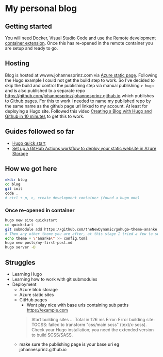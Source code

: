 # My personal blog

## Getting started

You will need [Docker](#todo), [Visual Studio Code](https://code.visualstudio.com/) and use the [Remote development container extension](https://code.visualstudio.com/docs/remote/containers-tutorial). Once this has re-opened in the remote container you are setup and ready to go.

## Hosting

Blog is hosted at wwww.johannesprinz.com via [Azure static page](https://docs.microsoft.com/en-nz/azure/static-web-apps/). Following the Hugo example I could not get the build step to work. So I've decided to skip the build and control the publishing step via manual publishing `> hugo` and is also published to a separate repo https://github.com/johannesprinz/johannesprinz.github.io which publishes to [Github pages](https://docs.github.com/en/pages). For this to work I needed to name my published repo by the same name as the github page url linked to my account. At least for deploying a Hugo site. Followed this video [Creating a Blog with Hugo and Github in 10 minutes](https://www.youtube.com/watch?v=LIFvgrRxdt4) to get this to work.

## Guides followed so far

- [Hugo quick start](https://gohugo.io/getting-started/quick-start/)
- [Set up a GitHub Actions workflow to deploy your static website in Azure Storage](https://docs.microsoft.com/en-us/azure/storage/blobs/storage-blobs-static-site-github-actions)

## How we got here

```zsh
mkdir blog
cd blog
git init
code .
# ctrl + p, >, create development container (found a hugo one)
```

### Once re-opened in container

```zsh
hugo new site quickstart
cd quickstart
git submodule add https://github.com/theNewDynamic/gohugo-theme-ananke.git themes/ananke 
# Then any other theme you are after, at this stage I tried a few to see which support syntax highlighting
echo theme = \"ananke\" >> config.toml
hugo new posts/my-first-post.md
hugo server -D
```

## Struggles

- Learning Hugo
- Learning how to work with git submodules
- Deployment
  - Azure blob storage
  - Azure static sites
  - GitHub pages
    - Wont play nice with base urls containing sub paths https://example.com
    > Start building sites … 
Total in 126 ms
Error: Error building site: TOCSS: failed to transform "css/main.scss" (text/x-scss). Check your Hugo installation; you need the extended version to build SCSS/SASS.
  - make sure the publishing page is your base uri eg  johannesprinz.github.io